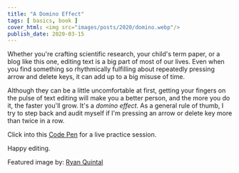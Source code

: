 ```yaml
---
title: "A Domino Effect"
tags: [ basics, book ]
cover_html: <img src="images/posts/2020/domino.webp"/>
publish_date: 2020-03-15
---
```


Whether you're crafting scientific research, your child's term paper, or a blog like this one, editing text is a big part of most of our lives. Even when you find something so rhythmically fulfilling about repeatedly pressing arrow and delete keys, it can add up to a big misuse of time.

Although they can be a little uncomfortable at first, getting your fingers on the pulse of text editing will make you a better person, and the more you do it, the faster you'll grow. It's a *domino effect*. As a general rule of thumb, I try to step back and audit myself if I'm pressing an arrow or delete key more than twice in a row.

Click into this [Code Pen](https://codepen.io/willpuckett/full/eYNrBBd) for a live practice session.

Happy editing.

Featured image by: [Ryan Quintal](https://unsplash.com/@ryanquintal?utm_medium=referral&utm_campaign=photographer-credit&utm_content=creditBadge)

